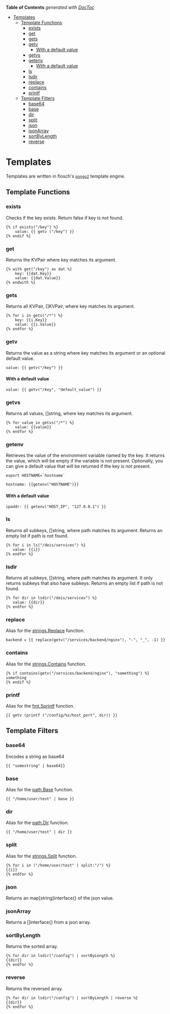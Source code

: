 <!-- START doctoc generated TOC please keep comment here to allow auto update -->
<!-- DON'T EDIT THIS SECTION, INSTEAD RE-RUN doctoc TO UPDATE -->
**Table of Contents**  *generated with [DocToc](https://github.com/thlorenz/doctoc)*

- [Templates](#templates)
  - [Template Functions](#template-functions)
    - [exists](#exists)
    - [get](#get)
    - [gets](#gets)
    - [getv](#getv)
      - [With a default value](#with-a-default-value)
    - [getvs](#getvs)
    - [getenv](#getenv)
      - [With a default value](#with-a-default-value-1)
    - [ls](#ls)
    - [lsdir](#lsdir)
    - [replace](#replace)
    - [contains](#contains)
    - [printf](#printf)
  - [Template Filters](#template-filters)
    - [base64](#base64)
    - [base](#base)
    - [dir](#dir)
    - [split](#split)
    - [json](#json)
    - [jsonArray](#jsonarray)
    - [sortByLength](#sortbylength)
    - [reverse](#reverse)

<!-- END doctoc generated TOC please keep comment here to allow auto update -->

# Templates

Templates are written in flosch's [`pongo2`](https://github.com/flosch/pongo2) template engine.

## Template Functions
### exists
Checks if the key exists. Return false if key is not found.
```
{% if exists("/key") %}
    value: {{ getv ("/key") }}
{% endif %}
```

### get
Returns the KVPair where key matches its argument.
```
{% with get("/key") as dat %}
    key: {{dat.Key}}
    value: {{dat.Value}}
{% endwith %}
```

### gets
Returns all KVPair, []KVPair, where key matches its argument.
```
{% for i in gets("/*") %}
    key: {{i.Key}}
    value: {{i.Value}}
{% endfor %}
```

### getv
Returns the value as a string where key matches its argument or an optional default value.
```
value: {{ getv("/key") }}
```

#### With a default value
```
value: {{ getv("/key", "default_value") }}
```

### getvs
Returns all values, []string, where key matches its argument.
```
{% for value in getvs("/*") %}
    value: {{value}}
{% endfor %}
```

### getenv
Retrieves the value of the environment variable named by the key. It returns the value, which will be empty if the variable is not present. Optionally, you can give a default value that will be returned if the key is not present.
```
export HOSTNAME=`hostname`
```
```
hostname: {{getenv("HOSTNAME")}}
```


#### With a default value
```
ipaddr: {{ getenv("HOST_IP", "127.0.0.1") }}
```

### ls
Returns all subkeys, []string, where path matches its argument. Returns an empty list if path is not found.
```
{% for i in ls("/deis/services") %}
   value: {{i}}
{% endfor %}
```

### lsdir
Returns all subkeys, []string, where path matches its argument. It only returns subkeys that also have subkeys. Returns an empty list if path is not found.
```
{% for dir in lsdir("/deis/services") %}
   value: {{dir}}
{% endfor %}
```

### replace
Alias for the [strings.Replace](https://golang.org/pkg/strings/#Replace) function.
```
backend = {{ replace(getv("/services/backend/nginx"), "-", "_", -1) }}
```

### contains
Alias for the [strings.Contains](https://golang.org/pkg/strings/#Contains) function.
```
{% if contains(getv("/services/backend/nginx"), "something") %}
something
{% endif %}
```

### printf
Alias for the [fmt.Sprintf](https://golang.org/pkg/fmt/#Sprintf) function.
```
{{ getv (printf ("/config/%s/host_port", dir)) }}
```

## Template Filters
### base64
Encodes a string as base64
```
{{ "somestring" | base64}}
```

### base
Alias for the [path.Base](https://golang.org/pkg/path/#Base) function.
```
{{ "/home/user/test" | base }}
```

### dir
Alias for the [path.Dir](https://golang.org/pkg/path/#Dir) function.
```
{{ "/home/user/test" | dir }}
```

### split
Alias for the [strings.Split](https://golang.org/pkg/strings/#Split) function.
```
{% for i in ("/home/user/test" | split:"/") %}
{{i}}
{% endfor %}
```

### json
Returns an map[string]interface{} of the json value.

### jsonArray
Returns a []interface{} from a json array.

### sortByLength
Returns the sorted array.
```
{% for dir in lsdir("/config") | sortByLength %}
{{dir}}
{% endfor %}
```

### reverse
Returns the reversed array.
```
{% for dir in lsdir("/config") | sortByLength | reverse %}
{{dir}}
{% endfor %}
```